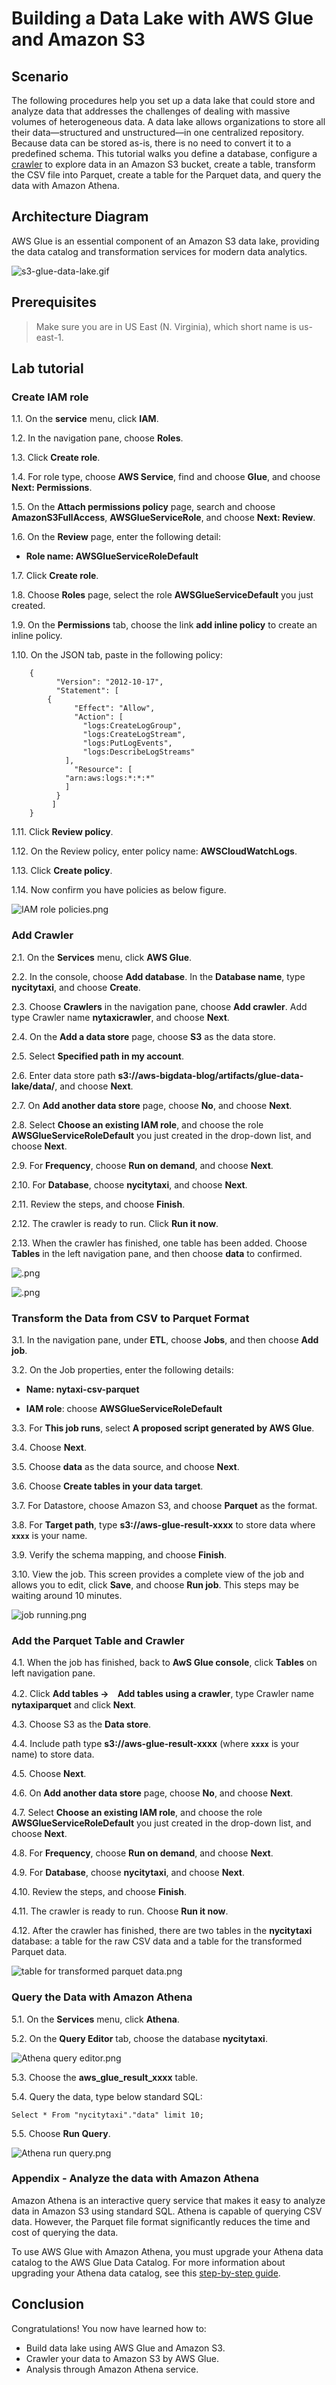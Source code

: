 Building a Data Lake with AWS Glue and Amazon S3
================================================================


## Scenario
The following procedures help you set up a data lake that could store and analyze data that addresses the challenges of dealing with massive volumes of heterogeneous data. A data lake allows organizations to store all their data—structured and unstructured—in one centralized repository. Because data can be stored as-is, there is no need to convert it to a predefined schema. This tutorial walks you define a database, configure a [crawler](https://docs.aws.amazon.com/glue/latest/dg/add-crawler.html) to explore data in an Amazon S3 bucket, create a table, transform the CSV file into Parquet, create a table for the Parquet data, and query the data with Amazon Athena.


## Architecture Diagram
AWS Glue is an essential component of an Amazon S3 data lake, providing the data catalog and transformation services for modern data analytics.

![s3-glue-data-lake.gif](/images/s3-glue-data-lake.gif)


## Prerequisites

>Make sure you are in US East (N. Virginia), which short name is us-east-1.


## Lab tutorial
### Create IAM role

1.1. On the **service** menu, click **IAM**.

1.2. In the navigation pane, choose **Roles**.

1.3. Click **Create role**.

1.4. For role type, choose **AWS Service**, find and choose **Glue**, and choose **Next: Permissions**.

1.5. On the **Attach permissions policy** page, search and choose **AmazonS3FullAccess**, **AWSGlueServiceRole**, and choose **Next: Review**.

1.6. On the **Review** page, enter the following detail:

* **Role name: AWSGlueServiceRoleDefault**

1.7. Click **Create role**.

1.8. Choose **Roles** page, select the role **AWSGlueServiceDefault** you just created.

1.9. On the **Permissions** tab, choose the link **add inline policy** to create an inline policy.

1.10. On the JSON tab, paste in the following policy:

        {
              "Version": "2012-10-17",
              "Statement": [
            {
                  "Effect": "Allow",
                  "Action": [
                    "logs:CreateLogGroup",
                    "logs:CreateLogStream",
                    "logs:PutLogEvents",
                    "logs:DescribeLogStreams"
                ],
                  "Resource": [
                "arn:aws:logs:*:*:*"
                ]
              }
             ]
        }

1.11. Click **Review policy**.

1.12. On the Review policy, enter policy name: **AWSCloudWatchLogs**.

1.13. Click **Create policy**.

1.14. Now confirm you have policies as below figure.

![IAM role policies.png](/images/IAM-role-policies.png)


### Add Crawler

2.1. On the **Services** menu, click **AWS Glue**.

2.2. In the console, choose **Add database**. In the **Database name**, type **nycitytaxi**, and choose **Create**.

2.3. Choose **Crawlers** in the navigation pane, choose **Add crawler**. Add type Crawler name **nytaxicrawler**, and choose **Next**.

2.4. On the **Add a data store** page, choose **S3** as the data store.

2.5. Select **Specified path in my account**.

2.6. Enter data store path **s3://aws-bigdata-blog/artifacts/glue-data-lake/data/**, and choose **Next**.

2.7. On **Add another data store** page, choose **No**, and choose **Next**.

2.8. Select **Choose an existing IAM role**, and choose the role  **AWSGlueServiceRoleDefault** you just created in the drop-down list, and choose **Next**.

2.9. For **Frequency**, choose **Run on demand**, and choose **Next**.

2.10. For **Database**, choose **nycitytaxi**, and choose **Next**.

2.11. Review the steps, and choose **Finish**.

2.12. The crawler is ready to run. Click **Run it now**.

2.13. When the crawler has finished, one table has been added. Choose **Tables** in the left navigation pane, and then choose **data** to confirmed.

![.png](/images/AWS-Glue-table-has-been-added.png)

![.png](/images/table-information.png)


### Transform the Data from CSV to Parquet Format

3.1. In the navigation pane, under **ETL**, choose **Jobs**, and then choose **Add job**.

3.2. On the Job properties, enter the following details:

* **Name: nytaxi-csv-parquet**
    
* **IAM role**: choose **AWSGlueServiceRoleDefault**

3.3. For **This job runs**, select **A proposed script generated by AWS Glue**.

3.4. Choose **Next**.

3.5. Choose **data** as the data source, and choose **Next**.

3.6. Choose **Create tables in your data target**.

3.7. For Datastore, choose Amazon S3, and choose **Parquet** as the format.

3.8. For **Target path**, type **s3://aws-glue-result-xxxx** to store data where **`xxxx`** is your name.

3.9. Verify the schema mapping, and choose **Finish**.

3.10. View the job. This screen provides a complete view of the job and allows you to edit, click **Save**, and choose **Run job**. This steps may be waiting around 10 minutes.

![job running.png](/images/job-running.png)


### Add the Parquet Table and Crawler

4.1. When the job has finished, back to **AwS Glue console**, click **Tables** on left navigation pane.

4.2. Click **Add tables ->　Add tables using a crawler**, type Crawler name **nytaxiparquet** and click **Next**.

4.3. Choose S3 as the **Data store**.

4.4. Include path type **s3://aws-glue-result-xxxx** (where **`xxxx`** is your name) to store data.

4.5. Choose **Next**.

4.6. On **Add another data store** page, choose **No**, and choose **Next**.

4.7. Select **Choose an existing IAM role**, and choose the role  **AWSGlueServiceRoleDefault** you just created in the drop-down list, and choose **Next**.

4.8. For **Frequency**, choose **Run on demand**, and choose **Next**.

4.9. For **Database**, choose **nycitytaxi**, and choose **Next**.

4.10. Review the steps, and choose **Finish**.

4.11. The crawler is ready to run. Choose **Run it now**.

4.12. After the crawler has finished, there are two tables in the **nycitytaxi** database: a table for the raw CSV data and a table for the transformed Parquet data.

![table for transformed parquet data.png](/images/table-for-transformed-parquet-data.png)


### Query the Data with Amazon Athena

5.1. On the **Services** menu, click **Athena**.

5.2. On the **Query Editor** tab, choose the database **nycitytaxi**.

![Athena query editor.png](/images/Athena-query-editor.png)

5.3. Choose the **aws_glue_result_xxxx** table.

5.4. Query the data, type below standard SQL:

    Select * From "nycitytaxi"."data" limit 10;

5.5. Choose **Run Query**.

![Athena run query.png](/images/Athena-run-query.png)


### Appendix - Analyze the data with Amazon Athena

Amazon Athena is an interactive query service that makes it easy to analyze data in Amazon S3 using standard SQL. Athena is capable of querying CSV data. However, the Parquet file format significantly reduces the time and cost of querying the data. 

To use AWS Glue with Amazon Athena, you must upgrade your Athena data catalog to the AWS Glue Data Catalog. For more information about upgrading your Athena data catalog, see this [step-by-step guide](https://docs.aws.amazon.com/athena/latest/ug/glue-upgrade.html).


## Conclusion

Congratulations! You now have learned how to:

* Build data lake using AWS Glue and Amazon S3.
* Crawler your data to Amazon S3 by AWS Glue.
* Analysis through Amazon Athena service.
